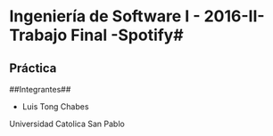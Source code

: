 # Ingeniería de Software I - 2016-II- Trabajo Final -Spotify#

## Práctica
##Integrantes##

* Luis Tong Chabes


Universidad Catolica San Pablo
